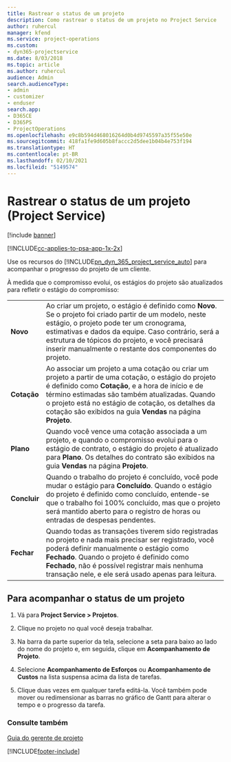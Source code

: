 ```yaml
---
title: Rastrear o status de um projeto
description: Como rastrear o status de um projeto no Project Service
author: ruhercul
manager: kfend
ms.service: project-operations
ms.custom:
- dyn365-projectservice
ms.date: 8/03/2018
ms.topic: article
ms.author: ruhercul
audience: Admin
search.audienceType:
- admin
- customizer
- enduser
search.app:
- D365CE
- D365PS
- ProjectOperations
ms.openlocfilehash: e9c8b594d468016264d0b4d9745597a35f55e50e
ms.sourcegitcommit: 418fa1fe9d605b8faccc2d5dee1b04b4e753f194
ms.translationtype: HT
ms.contentlocale: pt-BR
ms.lasthandoff: 02/10/2021
ms.locfileid: "5149574"
---
```

# <a name="track-a-projects-status-project-service"></a>Rastrear o status de um projeto (Project Service)

[!include [banner](../includes/psa-now-project-operations.md)]

[!INCLUDE[cc-applies-to-psa-app-1x-2x](../includes/cc-applies-to-psa-app-1x-2x.md)]

Use os recursos do [!INCLUDE[pn_dyn_365_project_service_auto](../includes/pn-dyn-365-project-service-auto.md)] para acompanhar o progresso do projeto de um cliente.  

À medida que o compromisso evolui, os estágios do projeto são atualizados para refletir o estágio do compromisso:  


|              |                                                                                                                                                                                                                                                                                                  |
|--------------|--------------------------------------------------------------------------------------------------------------------------------------------------------------------------------------------------------------------------------------------------------------------------------------------------|
|   **Novo**    | Ao criar um projeto, o estágio é definido como **Novo**. Se o projeto foi criado partir de um modelo, neste estágio, o projeto pode ter um cronograma, estimativas e dados da equipe. Caso contrário, será a estrutura de tópicos do projeto, e você precisará inserir manualmente o restante dos componentes do projeto. |
|  **Cotação**   |      Ao associar um projeto a uma cotação ou criar um projeto a partir de uma cotação, o estágio do projeto é definido como **Cotação**, e a hora de início e de término estimadas são também atualizadas. Quando o projeto está no estágio de cotação, os detalhes da cotação são exibidos na guia **Vendas** na página **Projeto**.      |
|   **Plano**   |                                     Quando você vence uma cotação associada a um projeto, e quando o compromisso evolui para o estágio de contrato, o estágio do projeto é atualizado para **Plano**. Os detalhes do contrato são exibidos na guia **Vendas** na página **Projeto**.                                      |
| **Concluir** |                    Quando o trabalho do projeto é concluído, você pode mudar o estágio para **Concluído**. Quando o estágio do projeto é definido como concluído, entende-se que o trabalho foi 100% concluído, mas que o projeto será mantido aberto para o registro de horas ou entradas de despesas pendentes.                     |
|  **Fechar**   |           Quando todas as transações tiverem sido registradas no projeto e nada mais precisar ser registrado, você poderá definir manualmente o estágio como **Fechado**. Quando o projeto é definido como **Fechado**, não é possível registrar mais nenhuma transação nele, e ele será usado apenas para leitura.           |

## <a name="to-track-a-projects-status"></a>Para acompanhar o status de um projeto  

1.  Vá para **Project Service > Projetos**.  

2.  Clique no projeto no qual você deseja trabalhar.  

3.  Na barra da parte superior da tela, selecione a seta para baixo ao lado do nome do projeto e, em seguida, clique em **Acompanhamento de Projeto**.  

4.  Selecione **Acompanhamento de Esforços** ou **Acompanhamento de Custos** na lista suspensa acima da lista de tarefas.  

5.  Clique duas vezes em qualquer tarefa editá-la. Você também pode mover ou redimensionar as barras no gráfico de Gantt para alterar o tempo e o progresso da tarefa.  

### <a name="see-also"></a>Consulte também  
 [Guia do gerente de projeto](../psa/project-manager-guide.md)


[!INCLUDE[footer-include](../includes/footer-banner.md)]
